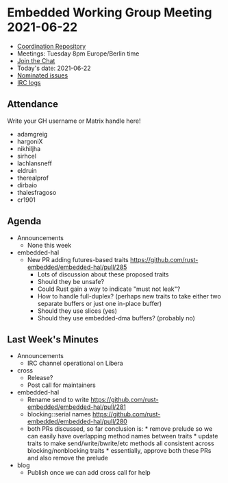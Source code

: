 # Embedded Working Group Meeting 2021-06-22

* [Coordination Repository]
* Meetings: Tuesday 8pm Europe/Berlin time
* [Join the Chat]
* Today's date: 2021-06-22
* [Nominated issues](https://github.com/search?q=org%3Arust-embedded+label%3Anominated+is%3Aopen&type=Issues)
* [IRC logs]

[Coordination Repository]: https://github.com/rust-embedded/wg
[Join the Chat]: https://riot.im/app/#/room/#rust-embedded:matrix.org
[IRC logs]: https://libera.irclog.whitequark.org/rust-embedded/2021-06-22#30131455

## Attendance

Write your GH username or Matrix handle here!

* adamgreig
* hargoniX
* nikhiljha
* sirhcel
* lachlansneff
* eldruin
* therealprof
* dirbaio
* thalesfragoso
* cr1901

## Agenda

* Announcements
    * None this week
* embedded-hal
    * New PR adding futures-based traits https://github.com/rust-embedded/embedded-hal/pull/285
        * Lots of discussion about these proposed traits
        * Should they be unsafe?
        * Could Rust gain a way to indicate "must not leak"?
        * How to handle full-duplex? (perhaps new traits to take either two separate buffers or just one in-place buffer)
        * Should they use slices (yes)
        * Should they use embedded-dma buffers? (probably no)

## Last Week's Minutes

* Announcements
    * IRC channel operational on Libera
* cross
    * Release?
    * Post call for maintainers
* embedded-hal
    * Rename send to write https://github.com/rust-embedded/embedded-hal/pull/281
    * blocking::serial names https://github.com/rust-embedded/embedded-hal/pull/280
    * both PRs discussed, so far conclusion is:
            * remove prelude so we can easily have overlapping method names between traits
            * update traits to make send/write/bwrite/etc methods all consistent across blocking/nonblocking traits
            * essentially, approve both these PRs and also remove the prelude
* blog
    * Publish once we can add cross call for help
